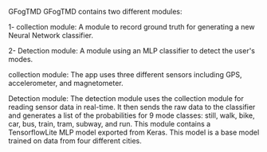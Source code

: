 GFogTMD
GFogTMD contains two different modules:

1- collection module: A module to record ground truth for generating a new Neural Network classifier.

2- Detection module: A module using an MLP classifier to detect the user's modes. 

collection module:
The app uses three different sensors including GPS, accelerometer, and magnetometer. 

Detection module:
The detection module uses the collection module for reading sensor data in real-time. It then sends the raw data to the classifier and generates a list of the probabilities for 9 mode classes: still, walk, bike, car, bus, train, tram, subway, and run. 
This module contains a TensorflowLite MLP model exported from Keras. This model is a base model trained on data from four different cities. 
